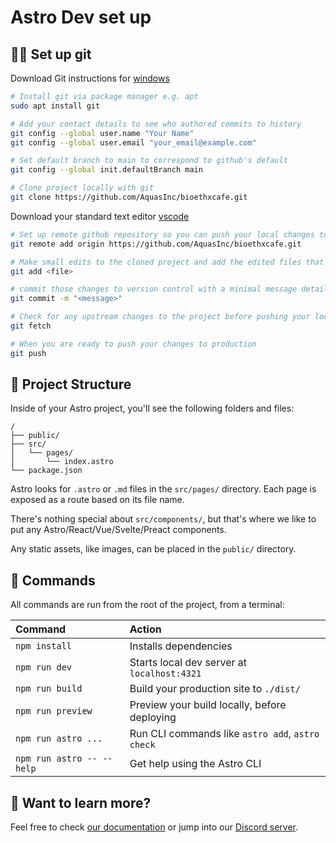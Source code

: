 # Astro Dev set up


## 🧑‍🚀 Set up git

Download Git instructions for [windows](https://git-scm.com/download/win)

```sh
# Install git via package manager e.g. apt
sudo apt install git

# Add your contact details to see who authored commits to history
git config --global user.name "Your Name"
git config --global user.email "your_email@example.com"

# Set default branch to main to correspond to github's default
git config --global init.defaultBranch main

# Clone project locally with git
git clone https://github.com/AquasInc/bioethxcafe.git
```
Download your standard text editor [vscode](https://code.visualstudio.com/)

```sh
# Set up remote github repository so you can push your local changes to upstream
git remote add origin https://github.com/AquasInc/bioethxcafe.git

# Make small edits to the cloned project and add the edited files that you want to commit to version control 
git add <file> 

# commit those changes to version control with a minimal message detailing your change 
git commit -m "<message>" 

# Check for any upstream changes to the project before pushing your local changes to upstream 
git fetch 

# When you are ready to push your changes to production
git push
```

## 🚀 Project Structure

Inside of your Astro project, you'll see the following folders and files:

```text
/
├── public/
├── src/
│   └── pages/
│       └── index.astro
└── package.json
```

Astro looks for `.astro` or `.md` files in the `src/pages/` directory. Each page is exposed as a route based on its file name.

There's nothing special about `src/components/`, but that's where we like to put any Astro/React/Vue/Svelte/Preact components.

Any static assets, like images, can be placed in the `public/` directory.

## 🧞 Commands

All commands are run from the root of the project, from a terminal:

| Command                   | Action                                           |
| :------------------------ | :----------------------------------------------- |
| `npm install`             | Installs dependencies                            |
| `npm run dev`             | Starts local dev server at `localhost:4321`      |
| `npm run build`           | Build your production site to `./dist/`          |
| `npm run preview`         | Preview your build locally, before deploying     |
| `npm run astro ...`       | Run CLI commands like `astro add`, `astro check` |
| `npm run astro -- --help` | Get help using the Astro CLI                     |

## 👀 Want to learn more?

Feel free to check [our documentation](https://docs.astro.build) or jump into our [Discord server](https://astro.build/chat).
